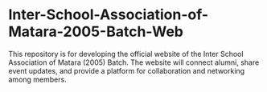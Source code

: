 # Inter-School-Association-of-Matara-2005-Batch-Web
This repository is for developing the official website of the Inter School Association of Matara (2005) Batch. The website will connect alumni, share event updates, and provide a platform for collaboration and networking among members.
